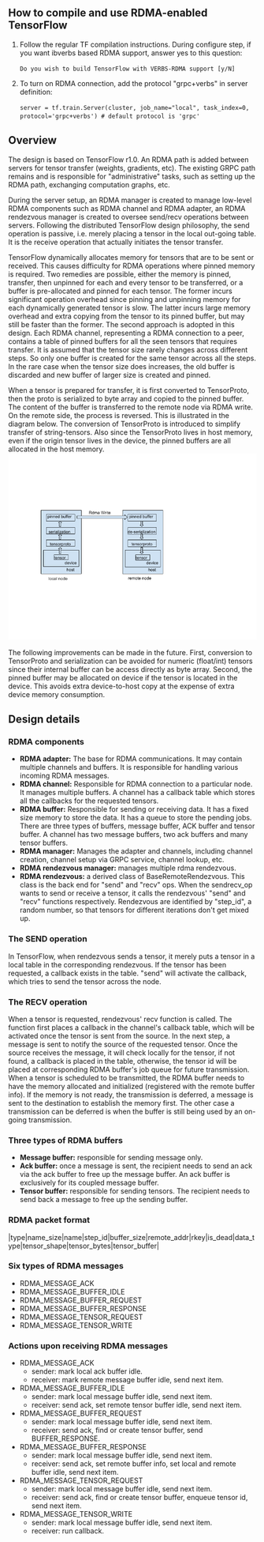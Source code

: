 ## How to compile and use RDMA-enabled TensorFlow
1. Follow the regular TF compilation instructions. During configure step, if you want ibverbs based RDMA support, answer yes to this question:

    ```Do you wish to build TensorFlow with VERBS-RDMA support [y/N]```

2. To turn on RDMA connection, add the protocol "grpc+verbs" in server definition:

    ```server = tf.train.Server(cluster, job_name="local", task_index=0, protocol='grpc+verbs') # default protocol is 'grpc'```

## Overview
The design is based on TensorFlow r1.0. An RDMA path is added between servers for tensor transfer (weights, gradients, etc). The existing GRPC path remains and is responsible for "administrative" tasks, such as setting up the RDMA path, exchanging computation graphs, etc.

During the server setup, an RDMA manager is created to manage low-level RDMA components such as RDMA channel and RDMA adapter, an RDMA rendezvous manager is created to oversee send/recv operations between servers. Following the distributed TensorFlow design philosophy, the send operation is passive, i.e. merely placing a tensor in the local out-going table. It is the receive operation that actually initiates the tensor transfer.

TensorFlow dynamically allocates memory for tensors that are to be sent or received. This causes difficulty for RDMA operations where pinned memory is required. Two remedies are possible, either the memory is pinned, transfer, then unpinned for each and every tensor to be transferred, or a buffer is pre-allocated and pinned for each tensor. The former incurs significant operation overhead since pinning and unpinning memory for each dynamically generated tensor is slow. The latter incurs large memory overhead and extra copying from the tensor to its pinned buffer, but may still be faster than the former. The second approach is adopted in this design. Each RDMA channel, representing a RDMA connection to a peer, contains a table of pinned buffers for all the seen tensors that requires transfer. It is assumed that the tensor size rarely changes across different steps. So only one buffer is created for the same tensor across all the steps. In the rare case when the tensor size does increases, the old buffer is discarded and new buffer of larger size is created and pinned.

When a tensor is prepared for transfer, it is first converted to TensorProto, then the proto is serialized to byte array and copied to the pinned buffer. The content of the buffer is transferred to the remote node via RDMA write. On the remote side, the process is reversed. This is illustrated in the diagram below. The conversion of TensorProto is introduced to simplify transfer of string-tensors. Also since the TensorProto lives in host memory, even if the origin tensor lives in the device, the pinned buffers are all allocated in the host memory.
![TensorFlow RDMA path](./design_diagram.png)

The following improvements can be made in the future. First, conversion to TensorProto and serialization can be avoided for numeric (float/int) tensors since their internal buffer can be access directly as byte array. Second, the pinned buffer may be allocated on device if the tensor is located in the device. This avoids extra device-to-host copy at the expense of extra device memory consumption.
## Design details

### RDMA components

* **RDMA adapter:** The base for RDMA communications. It may contain multiple channels and buffers.  It is responsible for handling various incoming RDMA messages.
* **RDMA channel:** Responsible for RDMA connection to a particular node. It manages multiple buffers. A channel has a callback table which stores all the callbacks for the requested tensors.
* **RDMA buffer:** Responsible for sending or receiving data. It has a fixed size memory to store the data. It has a queue to store the pending jobs. There are three types of buffers, message buffer, ACK buffer and tensor buffer. A channel has two message buffers, two ack buffers and many tensor buffers.
* **RDMA manager:** Manages the adapter and channels, including channel creation, channel setup via GRPC service, channel lookup, etc.
* **RDMA rendezvous manager:** manages multiple rdma rendezvous. 
* **RDMA rendezvous:** a derived class of BaseRemoteRendezvous. This class is the back end for "send" and "recv" ops. When the sendrecv_op wants to send or receive a tensor, it calls the rendezvous' "send" and "recv" functions respectively. Rendezvous are identified by "step_id", a random number, so that tensors for different iterations don't get mixed up.

### The SEND operation

In TensorFlow, when rendezvous sends a tensor, it merely puts a tensor in a local table in the corresponding rendezvous. If the tensor has been requested, a callback exists in the table. "send" will activate the callback, which tries to send the tensor across the node.


### The RECV operation

When a tensor is requested, rendezvous' recv function is called. The function first places a callback in the channel's callback table, which will be activated once the tensor is sent from the source. In the next step, a message is sent to notify the source of the requested tensor. Once the source receives the message, it will check locally for the tensor, if not found, a callback is placed in the table, otherwise, the tensor id will be placed at corresponding RDMA buffer's job queue for future transmission. When a tensor is scheduled to be transmitted, the RDMA buffer needs to have the memory allocated and initialized (registered with the remote buffer info). If the memory is not ready, the transmission is deferred, a message is sent to the destination to establish the memory first. The other case a transmission can be deferred is when the buffer is still being used by an on-going transmission.

### Three types of RDMA buffers

* **Message buffer:** responsible for sending message only.
* **Ack buffer:** once a message is sent, the recipient needs to send an ack via the ack buffer to free up the message buffer. An ack buffer is exclusively for its coupled message buffer.
* **Tensor buffer:** responsible for sending tensors. The recipient needs to send back a message to free up the sending buffer.

### RDMA packet format

|type|name_size|name|step_id|buffer_size|remote_addr|rkey|is_dead|data_type|tensor_shape|tensor_bytes|tensor_buffer|

### Six types of RDMA messages
* RDMA_MESSAGE_ACK
* RDMA_MESSAGE_BUFFER_IDLE
* RDMA_MESSAGE_BUFFER_REQUEST
* RDMA_MESSAGE_BUFFER_RESPONSE
* RDMA_MESSAGE_TENSOR_REQUEST
* RDMA_MESSAGE_TENSOR_WRITE

### Actions upon receiving RDMA messages
* RDMA_MESSAGE_ACK
  * sender: mark local ack buffer idle.
  * receiver: mark remote message buffer idle, send next item.
* RDMA_MESSAGE_BUFFER_IDLE
  * sender: mark local message buffer idle, send next item.
  * receiver: send ack, set remote tensor buffer idle, send next item.
* RDMA_MESSAGE_BUFFER_REQUEST
  * sender: mark local message buffer idle, send next item.
  * receiver: send ack, find or create tensor buffer, send BUFFER_RESPONSE.
* RDMA_MESSAGE_BUFFER_RESPONSE
  * sender: mark local message buffer idle, send next item.
  * receiver: send ack, set remote buffer info, set local and remote buffer idle, send next item.
* RDMA_MESSAGE_TENSOR_REQUEST
  * sender: mark local message buffer idle, send next item.
  * receiver: send ack, find or create tensor buffer, enqueue tensor id, send next item.
* RDMA_MESSAGE_TENSOR_WRITE
  * sender: mark local message buffer idle, send next item.
  * receiver: run callback.
